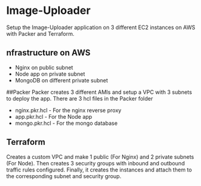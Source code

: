 # Image-Uploader
Setup the Image-Uploader application on 3 different EC2 instances on AWS with Packer and Terraform. 

## nfrastructure on AWS
- Nginx on public subnet
- Node app on private subnet
- MongoDB on different private subnet

##Packer
Packer creates 3 different AMIs and setup a VPC with 3 subnets to deploy the app. 
There are 3 hcl files in the Packer folder
- nginx.pkr.hcl - For the nginx reverse proxy
- app.pkr.hcl - For the Node app
- mongo.pkr.hcl - For the mongo database

## Terraform
Creates a custom VPC and make 1 public (For Nginx) and 2 private subnets (For Node). Then creates 3 security groups with inbound and outbound traffic rules configured. 
Finally, it creates the instances and attach them to the corresponding subnet and security group. 
